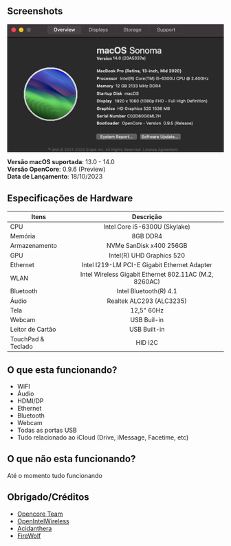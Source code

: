 ## Screenshots

<img align="center" src="screenshots/preview.png">

**Versão macOS suportada**: 13.0 - 14.0
<br>
**Versão OpenCore**: 0.9.6 (Preview)
<br>
**Data de Lançamento**: 18/10/2023

## Especificações de Hardware

|Itens|Descrição|
|-|:-------:|
|CPU|Intel Core i5-6300U (Skylake)|
|Memória|8GB DDR4|
|Armazenamento|NVMe SanDisk x400 256GB|
|GPU|Intel(R) UHD Graphics 520|
|Ethernet|Intel I219-LM PCI-E Gigabit Ethernet Adapter|
|WLAN|Intel Wireless Gigabit Ethernet 802.11AC (M.2, 8260AC)|
|Bluetooth|Intel Bluetooth(R) 4.1|
|Áudio|Realtek ALC293 (ALC3235)|
|Tela|12,5" 60Hz|
|Webcam|USB Buil-in|
|Leitor de Cartão|USB Built-in|
|TouchPad & Teclado|HID I2C|

## O que esta funcionando?
- WiFI
- Áudio
- HDMI/DP
- Ethernet
- Bluetooth
- Webcam
- Todas as portas USB
- Tudo relacionado ao iCloud (Drive, iMessage, Facetime, etc)

## O que não esta funcionando?
Até o momento tudo funcionando

## Obrigado/Créditos
- [Opencore Team](https://dortania.github.io/getting-started/)
- [OpenIntelWireless](https://github.com/OpenIntelWireless)
- [Acidanthera](https://github.com/acidanthera)
- [FireWolf](https://github.com/0xFireWolf/RealtekCardReader)
